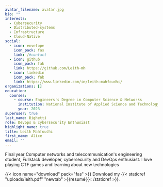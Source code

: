 ```yaml
---
avatar_filename: avatar.jpg
bio: ""
interests:
  - Cybersecurity
  - Distributed-systems
  - Infrastructure
  - Cloud-Native
social:
  - icon: envelope
    icon_pack: fas
    link: /#contact
  - icon: github
    icon_pack: fab
    link: https://github.com/Leith-mh
  - icon: linkedin
    icon_pack: fab
    link: https://www.linkedin.com/in/leith-mahfoudhi/
organizations: []
education:
  courses:
    - course: Engineers's Degree in Computer Science & Networks
      institution: National Institute of Applied Science and Technology -Tunis
      year: 2023
superuser: true
last_name: Bighetti
role: Devops & cybersecurity Enthusiast
highlight_name: true
title: Leith Mahfoudhi
first_name: Alice
email: ""
---
```

Final year Computer networks and telecommunication's engineering student, Fullstack developer, cybersecurity and DevOps enthusiast. I love playing CTF games and learning about new technologies

{{< icon name="download" pack="fas" >}} Download my {{< staticref "uploads/leith.pdf" "newtab" >}}resumé{{< /staticref >}}.
